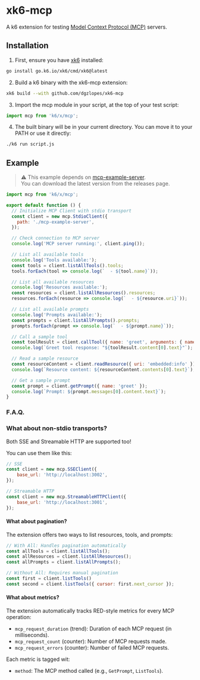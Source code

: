 # xk6-mcp

A k6 extension for testing [Model Context Protocol (MCP)](https://modelcontextprotocol.io/introduction) servers.

## Installation

1. First, ensure you have [xk6](https://github.com/grafana/xk6) installed:
```bash
go install go.k6.io/xk6/cmd/xk6@latest
```

2. Build a k6 binary with the xk6-mcp extension:
```bash
xk6 build --with github.com/dgzlopes/xk6-mcp
```

3. Import the mcp module in your script, at the top of your test script:
```javascript
import mcp from 'k6/x/mcp';
```

4. The built binary will be in your current directory. You can move it to your PATH or use it directly:
```bash
./k6 run script.js
```

## Example

> ⚠️ This example depends on [mcp-example-server](https://github.com/dgzlopes/mcp-example-server).   
> You can download the latest version from the releases page.

```javascript
import mcp from 'k6/x/mcp';

export default function () {
  // Initialize MCP Client with stdio transport
  const client = new mcp.StdioClient({
    path: './mcp-example-server',
  });

  // Check connection to MCP server
  console.log('MCP server running:', client.ping());

  // List all available tools
  console.log('Tools available:');
  const tools = client.listAllTools().tools;
  tools.forEach(tool => console.log(`  - ${tool.name}`));

  // List all available resources
  console.log('Resources available:');
  const resources = client.listAllResources().resources;
  resources.forEach(resource => console.log(`  - ${resource.uri}`));

  // List all available prompts
  console.log('Prompts available:');
  const prompts = client.listAllPrompts().prompts;
  prompts.forEach(prompt => console.log(`  - ${prompt.name}`));

  // Call a sample tool
  const toolResult = client.callTool({ name: 'greet', arguments: { name: 'Grafana k6' } });
  console.log(`Greet tool response: "${toolResult.content[0].text}"`);

  // Read a sample resource
  const resourceContent = client.readResource({ uri: 'embedded:info' });
  console.log(`Resource content: ${resourceContent.contents[0].text}`);

  // Get a sample prompt
  const prompt = client.getPrompt({ name: 'greet' });
  console.log(`Prompt: ${prompt.messages[0].content.text}`);
}
```

### F.A.Q.

### What about non-stdio transports?

Both SSE and Streamable HTTP are supported too! 

You can use them like this:

```javascript
// SSE
const client = new mcp.SSEClient({
    base_url: 'http://localhost:3002',
});

// Streamable HTTP
const client = new mcp.StreamableHTTPClient({
    base_url: 'http://localhost:3001',
});
```

#### What about pagination?

The extension offers two ways to list resources, tools, and prompts:

```javascript
// With All: Handles pagination automatically
const allTools = client.listAllTools();
const allResources = client.listAllResources();
const allPrompts = client.listAllPrompts();

// Without All: Requires manual pagination
const first = client.listTools()
const second = client.listTools({ cursor: first.next_cursor });
```

#### What about metrics?

The extension automatically tracks RED-style metrics for every MCP operation:

- `mcp_request_duration` (trend): Duration of each MCP request (in milliseconds).
- `mcp_request_count` (counter): Number of MCP requests made.
- `mcp_request_errors` (counter): Number of failed MCP requests.

Each metric is tagged wit:
- `method`: The MCP method called (e.g., `GetPrompt`, `ListTools`).
